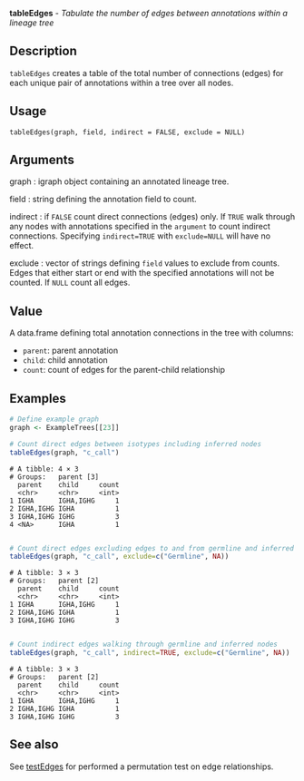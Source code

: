 **tableEdges** - *Tabulate the number of edges between annotations within a lineage tree*

Description
--------------------

`tableEdges` creates a table of the total number of connections (edges) for each 
unique pair of annotations within a tree over all nodes.


Usage
--------------------
```
tableEdges(graph, field, indirect = FALSE, exclude = NULL)
```

Arguments
-------------------

graph
:   igraph object containing an annotated lineage tree.

field
:   string defining the annotation field to count.

indirect
:   if `FALSE` count direct connections (edges) only. If 
`TRUE` walk through any nodes with annotations specified in 
the `argument` to count indirect connections. Specifying
`indirect=TRUE` with `exclude=NULL` will have no effect.

exclude
:   vector of strings defining `field` values to exclude from counts.
Edges that either start or end with the specified annotations will not
be counted. If `NULL` count all edges.




Value
-------------------

A data.frame defining total annotation connections in the tree with columns:

+ `parent`:  parent annotation
+ `child`:   child annotation
+ `count`:   count of edges for the parent-child relationship




Examples
-------------------

```R
# Define example graph
graph <- ExampleTrees[[23]]

# Count direct edges between isotypes including inferred nodes
tableEdges(graph, "c_call")

```


```
# A tibble: 4 × 3
# Groups:   parent [3]
  parent    child     count
  <chr>     <chr>     <int>
1 IGHA      IGHA,IGHG     1
2 IGHA,IGHG IGHA          1
3 IGHA,IGHG IGHG          3
4 <NA>      IGHA          1

```


```R

# Count direct edges excluding edges to and from germline and inferred nodes
tableEdges(graph, "c_call", exclude=c("Germline", NA))

```


```
# A tibble: 3 × 3
# Groups:   parent [2]
  parent    child     count
  <chr>     <chr>     <int>
1 IGHA      IGHA,IGHG     1
2 IGHA,IGHG IGHA          1
3 IGHA,IGHG IGHG          3

```


```R

# Count indirect edges walking through germline and inferred nodes
tableEdges(graph, "c_call", indirect=TRUE, exclude=c("Germline", NA))
```


```
# A tibble: 3 × 3
# Groups:   parent [2]
  parent    child     count
  <chr>     <chr>     <int>
1 IGHA      IGHA,IGHG     1
2 IGHA,IGHG IGHA          1
3 IGHA,IGHG IGHG          3

```



See also
-------------------

See [testEdges](testEdges.md) for performed a permutation test on edge relationships.






